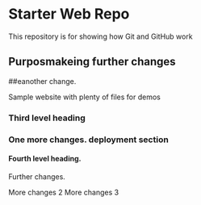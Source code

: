 # Starter Web Repo

This repository is for showing how Git and GitHub work

## Purposmakeing further changes

##eanother change.

Sample website with plenty of files for demos

### Third level heading
### One more changes. deployment section
#### Fourth level heading.
Further changes.

More changes 2
More changes 3
